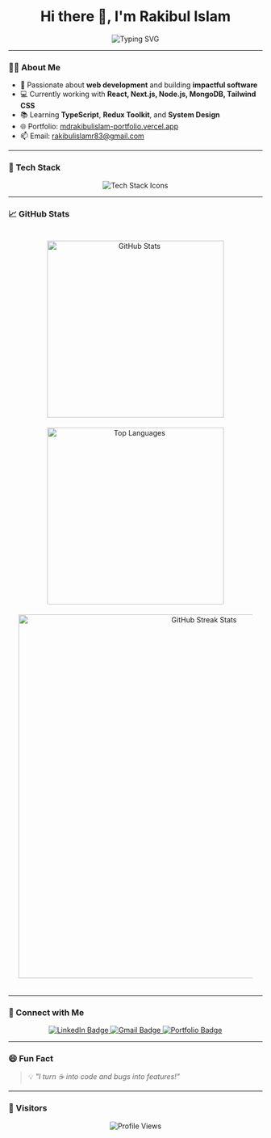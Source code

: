 <!-- README.md -->

<h1 align="center">Hi there 👋, I'm Rakibul Islam</h1>

<p align="center">
  <img src="https://readme-typing-svg.demolab.com?font=Fira+Code&size=24&duration=3000&pause=1000&color=F7007B&center=true&width=500&lines=Full+Stack+Web+Developer;React+%7C+Next.js+%7C+Node.js+%7C+MongoDB;Always+learning+new+tech+%F0%9F%92%A1;Turning+ideas+into+reality+with+code" alt="Typing SVG" />
</p>

---

### 👨‍💻 About Me

- 🚀 Passionate about **web development** and building **impactful software**
- 💻 Currently working with **React, Next.js, Node.js, MongoDB, Tailwind CSS**
- 📚 Learning **TypeScript**, **Redux Toolkit**, and **System Design**
- 🌐 Portfolio: [mdrakibulislam-portfolio.vercel.app](https://mdrakibulislam-portfolio.vercel.app)
- 📫 Email: [rakibulislamr83@gmail.com](mailto:rakibulislamr83@gmail.com)

---

### 🧠 Tech Stack

<p align="center">
  <img src="https://skillicons.dev/icons?i=html,css,js,ts,react,nextjs,nodejs,express,mongodb,tailwindcss,redux,git,github,vscode,figma&theme=dark" alt="Tech Stack Icons" />
</p>

---

### 📈 GitHub Stats

<div align="center" style="padding: 20px;">

 
  <div style="display: flex; flex-wrap: wrap; justify-content: center; gap: 20px; margin-bottom: 20px;">
    <img src="https://github-readme-stats.vercel.app/api?username=rakibul12212&show_icons=true&theme=radical&hide_border=true&border_radius=12" style="width: 350px; max-width: 100%;" alt="GitHub Stats" />
    <img src="https://github-readme-stats.vercel.app/api/top-langs/?username=rakibul12212&layout=compact&theme=radical&hide_border=true&border_radius=12" style="width: 350px; max-width: 100%;" alt="Top Languages" />
  </div>

  
  <div>
    <img src="https://github-readme-streak-stats.vercel.app/?user=rakibul12212&theme=radical&hide_border=true&border_radius=12" style="width: 720px; max-width: 100%;" alt="GitHub Streak Stats" />
  </div>

</div>

---

### 🔗 Connect with Me

<p align="center">
  <a href="https://www.linkedin.com/in/md-rakibul-islam-36582620b/" target="_blank">
    <img src="https://img.shields.io/badge/LinkedIn-0A66C2?style=for-the-badge&logo=linkedin&logoColor=white" alt="LinkedIn Badge" />
  </a>
  <a href="mailto:rakibulislamr83@gmail.com">
    <img src="https://img.shields.io/badge/Gmail-EA4335?style=for-the-badge&logo=gmail&logoColor=white" alt="Gmail Badge" />
  </a>
  <a href="https://mdrakibulislam-portfolio.vercel.app/" target="_blank">
    <img src="https://img.shields.io/badge/Portfolio-000000?style=for-the-badge&logo=vercel&logoColor=white" alt="Portfolio Badge" />
  </a>
</p>

---

### 😄 Fun Fact

> 💡 *"I turn ☕ into code and bugs into features!"*

---

### 👀 Visitors

<p align="center">
  <img src="https://komarev.com/ghpvc/?username=rakibul12212&style=flat-square&color=00C4FF" alt="Profile Views" />
</p>
